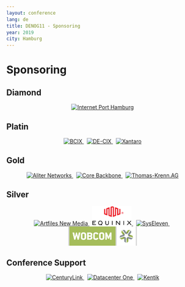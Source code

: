 ```yaml
---
layout: conference
lang: de
title: DENOG11 - Sponsoring
year: 2019
city: Hamburg
---
```

# Sponsoring

## Diamond
<p align="center">
    <a href="https://www.iphh.net" target="_blank">
        <img src="/images/meetings/denog11/sponsor_iphh.png" height="250"  title="Internet Port Hamburg">
    </a>
</p>

## Platin
<p align="center">
    <a href="https://www.bcix.de" target="_blank">
        <img src="/images/meetings/denog11/sponsor_bcix.png" height="175"  title="BCIX">
    </a>
    &nbsp;
    <a href="https://www.de-cix.net" target="_blank">
        <img src="/images/meetings/denog11/sponsor_de-cix.png" height="175"  title="DE-CIX">
    </a>
    &nbsp;
    <a href="https://www.xantaro.net" target="_blank">
        <img src="/images/meetings/denog11/sponsor_xantaro.png" height="175"  title="Xantaro">
    </a>    
</p>

## Gold
<p align="center">
    <a href="https://www.aliternetworks.com" target="_blank">
        <img src="/images/meetings/denog11/sponsor_aliter.png" height="125"  title="Aliter Networks">
    </a>
    &nbsp;
    <a href="https://www.core-backbone.com" target="_blank">
        <img src="/images/meetings/denog11/sponsor_corebackbone.png" height="100"  title="Core Backbone">
    </a>
    &nbsp;
    <a href="https://www.thomas-krenn.com" target="_blank">
        <img src="/images/meetings/denog11/sponsor_thomaskrenn.jpg" height="100"  title="Thomas-Krenn.AG">
    </a>

</p>

## Silver
<p align="center">
    <a href="https://www.artfiles.de" target="_blank">
        <img src="/images/meetings/denog11/sponsor_artfiles.png" height="50"  title="Artfiles New Media">
    </a>
    &nbsp;
    <a href="https://www.equinix.com" target="_blank">
        <img src="/images/meetings/denog11/sponsor_equinix.png" height="50"  title="Equinix">
    </a>
    &nbsp;
    <a href="https://www.syseleven.de" target="_blank">
        <img src="/images/meetings/denog11/sponsor_syseleven.png" height="50"  title="SysEleven">
    </a>
    &nbsp;
    <a href="https://www.wobcom.de" target="_blank">
        <img src="/images/meetings/denog11/sponsor_wobcom.png" height="50"  title="WOBCOM">
    </a>
</p>

## Conference Support
<p align="center">
    <a href="https://www.centurylink.com" target="_blank">
        <img src="/images/meetings/denog11/sponsor_centurylink.png" height="50"  title="CenturyLink">
    </a>
    &nbsp;
    <a href="https://www.dc1.com" target="_blank">
        <img src="/images/meetings/denog11/sponsor_dc1.jpg" height="50"  title="Datacenter One">
    </a>
    &nbsp;
    <a href="https://www.kentik.com" target="_blank">
        <img src="/images/meetings/denog11/sponsor_kentik.png" height="50"  title="Kentik">
    </a>
</p>
